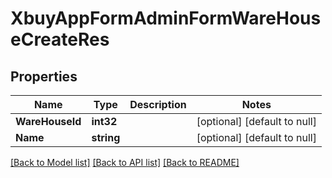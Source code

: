 # XbuyAppFormAdminFormWareHouseCreateRes

## Properties
Name | Type | Description | Notes
------------ | ------------- | ------------- | -------------
**WareHouseId** | **int32** |  | [optional] [default to null]
**Name** | **string** |  | [optional] [default to null]

[[Back to Model list]](../README.md#documentation-for-models) [[Back to API list]](../README.md#documentation-for-api-endpoints) [[Back to README]](../README.md)

